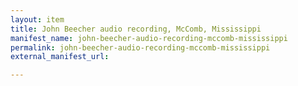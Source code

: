```yaml
---
layout: item
title: John Beecher audio recording, McComb, Mississippi
manifest_name: john-beecher-audio-recording-mccomb-mississippi
permalink: john-beecher-audio-recording-mccomb-mississippi
external_manifest_url: 

---
```

<!-- Add an essay or interpretive material below this line,
using HTML or markdown.  Do not modify this file above this line -->
